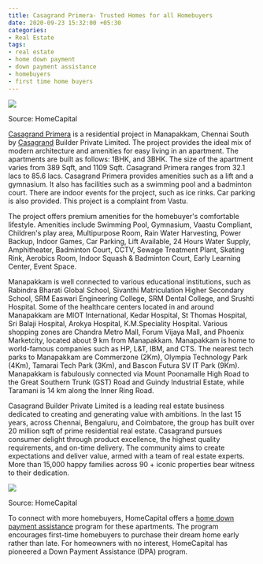 ```yaml
---
title: Casagrand Primera- Trusted Homes for all Homebuyers
date: 2020-09-23 15:32:00 +05:30
categories:
- Real Estate
tags:
- real estate
- home down payment
- down payment assistance
- homebuyers
- first time home buyers
---
```


**[![](https://lh5.googleusercontent.com/wjAaQ4Cq1OuhH4QvK1ehJY7dmdSuMpB7R_blsFV0xIEAOTjNxpLKU8r9vxxhUjXWKZH-E8mgm-jxmR6Ca3YS0ucAqjqCh0Gt6qnaoqKFD3ox4MTfNZTOw6orGbHmcoV8IfNfkKNL)](https://homecapital.in/property/579/primera-1-bhk)**

Source: HomeCapital

[Casagrand Primera](https://homecapital.in/property/579/primera-1-bhk) is a residential project in Manapakkam, Chennai South by [Casagrand](https://homecapital.in/offering/developer/casagrand) Builder Private Limited. The project provides the ideal mix of modern architecture and amenities for easy living in an apartment. The apartments are built as follows: 1BHK, and 3BHK. The size of the apartment varies from 389 Sqft, and 1109 Sqft. Casagrand Primera ranges from 32.1 lacs to 85.6 lacs. Casagrand Primera provides amenities such as a lift and a gymnasium. It also has facilities such as a swimming pool and a badminton court. There are indoor events for the project, such as ice rinks. Car parking is also provided. This project is a complaint from Vastu.

The project offers premium amenities for the homebuyer's comfortable lifestyle. Amenities include Swimming Pool, Gymnasium, Vaastu Compliant, Children's play area, Multipurpose Room, Rain Water Harvesting, Power Backup, Indoor Games, Car Parking, Lift Available,
24 Hours Water Supply, Amphitheater, Badminton Court, CCTV, Sewage Treatment Plant, Skating Rink, Aerobics Room, Indoor Squash & Badminton Court, Early Learning Center, Event Space.

Manapakkam is well connected to various educational institutions, such as Rabindra Bharati Global School, Sivanthi Matriculation Higher Secondary School, SRM Easwari Engineering College, SRM Dental College, and Srushti Hospital. Some of the healthcare centers located in and around Manapakkam are MIOT International, Kedar Hospital, St Thomas Hospital, Sri Balaji Hospital, Arokya Hospital, K.M.Speciality Hospital. Various shopping zones are Chandra Metro Mall, Forum Vijaya Mall, and Phoenix Marketcity, located about 9 km from Manapakkam. Manapakkam is home to world-famous companies such as HP, L&T, IBM, and CTS. The nearest tech parks to Manapakkam are Commerzone (2Km), Olympia Technology Park (4Km), Tamarai Tech Park (3Km), and Bascon Futura SV IT Park (9Km). Manapakkam is fabulously connected via Mount Poonamalle High Road to the Great Southern Trunk (GST) Road and Guindy Industrial Estate, while Taramani is 14 km along the Inner Ring Road.

Casagrand Builder Private Limited is a leading real estate business dedicated to creating and generating value with ambitions. In the last 15 years, across Chennai, Bengaluru, and Coimbatore, the group has built over 20 million sqft of prime residential real estate. Casagrand pursues consumer delight through product excellence, the highest quality requirements, and on-time delivery. The community aims to create expectations and deliver value, armed with a team of real estate experts. More than 15,000 happy families across 90 \+ iconic properties bear witness to their dedication.

**[![](https://lh4.googleusercontent.com/ZPKD53rCxo3apqvz39bdPz5VW5mhGhDUS8UEVj25nGk9Ep_FQlH9cRKaxx-FwGWhRET52DvaTOzEJBTynSCQR3CUv8l7ihR2GJ5TJ_LmD54PEjxUwMnKSqJ_YWH0fIJ2kU7gKL8F)](https://homecapital.in/)**

Source: HomeCapital

To connect with more homebuyers, HomeCapital offers a [home down payment assistance](https://homecapital.in/offering) program for these apartments. The program encourages first-time homebuyers to purchase their dream home early rather than late. For homeowners with no interest, HomeCapital has pioneered a Down Payment Assistance (DPA) program.